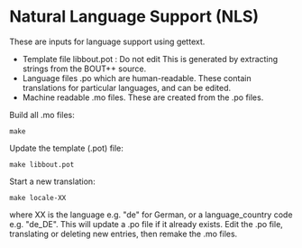 Natural Language Support (NLS)
==============================

These are inputs for language support using gettext.

 - Template file libbout.pot : Do not edit
   This is generated by extracting strings from the BOUT++ source.
 - Language files .po which are human-readable. These contain
   translations for particular languages, and can be edited.
 - Machine readable .mo files. These are created from the .po files.

Build all .mo files:

    make

Update the template (.pot) file:

    make libbout.pot

Start a new translation:

    make locale-XX

where XX is the language e.g. "de" for German, or a language_country code e.g. "de_DE".
This will update a .po file if it already exists.
Edit the .po file, translating or deleting new entries, then remake the .mo files.

